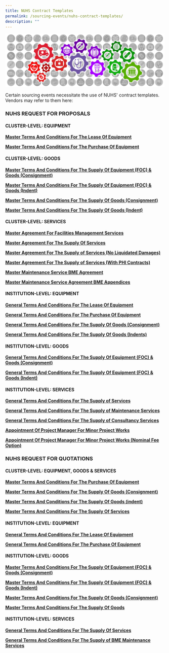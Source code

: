 ```yaml
---
title: NUHS Contract Templates
permalink: /sourcing-events/nuhs-contract-templates/
description: ""
---
```

![](/images/alps_sourcing_events_process_guidelines_1920x640.png)

Certain sourcing events necessitate the use of NUHS' contract templates. Vendors may refer to them here:

### NUHS REQUEST FOR PROPOSALS

#### CLUSTER-LEVEL: EQUIPMENT

[**Master Terms And Conditions For The Lease Of Equipment**](/files/CONTRACT%20DIRECTORY/NUHS%20TEMPLATES/CLUSTER%20LEVEL%20:%20Equipment/2_1_a_rfp_cluster%20procurement_t%20and%20c_lease%20of%20equipment_v2_31_03_23.pdf)

[**Master Terms And Conditions For The Purchase Of Equipment**](/files/CONTRACT%20DIRECTORY/NUHS%20TEMPLATES/CLUSTER%20LEVEL%20:%20Equipment/2_1_b_rfp_cluster%20procurement_t%20and%20c_medical%20equipment%20onetime%20and%20term_v2%20(31_03_23).pdf)

#### CLUSTER-LEVEL: GOODS

[**Master Terms And Conditions For The Supply Of Equipment (FOC) & Goods (Consignment)**](/files/CONTRACT%20DIRECTORY/NUHS%20TEMPLATES/Cluster%20Level%20:%20Goods/2_2_a_rfp_cluster%20procurement_t%20and%20c_goods_foc-equip-placement_term_indent_v2%20(31_03_23).pdf)

[**Master Terms And Conditions For The Supply Of Equipment (FOC) & Goods (Indent)**](/files/CONTRACT%20DIRECTORY/NUHS%20TEMPLATES/Cluster%20Level%20:%20Goods/2_2_b_rfp_cluster%20procurement_t%20and%20c_goods_foc-equip-placement_term_consign_v2%20(31_03_23).pdf)

[**Master Terms And Conditions For The Supply Of Goods (Consignment)**](/files/CONTRACT%20DIRECTORY/NUHS%20TEMPLATES/Cluster%20Level%20:%20Goods/2_2_c_rfp_cluster%20procurement_t%20and%20c_goods_onetime-termcontract_indent_v2%20(31_03_23).pdf)

[**Master Terms And Conditions For The Supply Of Goods (Indent)**](/files/CONTRACT%20DIRECTORY/NUHS%20TEMPLATES/Cluster%20Level%20:%20Goods/2_2_d_rfp_cluster%20procurement_t%20and%20c_goods_termcontract_consign_v2(31_03_23).pdf)

#### CLUSTER-LEVEL: SERVICES

[**Master Agreement For Facilities Management Services**](/files/CONTRACT%20DIRECTORY/NUHS%20TEMPLATES/Cluster%20Level%20%20%20Services/2_3_a_rfp_cluster%20procurement_t%20and%20c_services_master%20maintenance%20bme_v2%20(31_03_23).pdf)

[**Master Agreement For The Supply Of Services**](/files/CONTRACT%20DIRECTORY/NUHS%20TEMPLATES/Cluster%20Level%20%20%20Services/2_3_b_rfp_cluster%20procurement_t%20and%20c_services_master%20maintenance%20fm_v2%20(31_03_23).pdf)

[**Master Agreement For The Supply of Services (No Liquidated Damages)**](/files/CONTRACT%20DIRECTORY/NUHS%20TEMPLATES/Cluster%20Level%20%20%20Services/2_3_c_rfp_cluster%20procurement_t%20and%20c_services_v2%20(31_03_23).pdf)

[**Master Agreement For The Supply of Services (With PHI Contracts)**](/files/CONTRACT%20DIRECTORY/NUHS%20TEMPLATES/Cluster%20Level%20%20%20Services/2_3_d_rfp_cluster%20procurement_t%20and%20c_services_no%20ld_v2%20(31_03_23).pdf)

[**Master Maintenance Service BME Agreement**](/files/CONTRACT%20DIRECTORY/NUHS%20TEMPLATES/Cluster%20Level%20%20%20Services/2_3_e_rfp_cluster%20procurement_t%20and%20c_services_with%20institution%20contracts_v2%20(31_03_23).pdf)

[**Master Maintenance Service Agreement BME Appendices**](/files/CONTRACT%20DIRECTORY/NUHS%20TEMPLATES/Cluster%20Level%20%20%20Services/2_3_f_rfp_cluster%20procurement_t%20and%20c_services_master%20maintenance%20bme%20appendices_v1.pdf)

#### INSTITUTION-LEVEL: EQUIPMENT

[**General Terms And Conditions For The Lease Of Equipment**](/files/CONTRACT%20DIRECTORY/NUHS%20TEMPLATES/Institution%20Level%20:%20Equipment/2_4_a_rfp_institution_procurement_t_and_c_lease_of_equipment_v2_(31_03_23).pdf)

[**General Terms And Conditions For The Purchase Of Equipment**](/files/CONTRACT%20DIRECTORY/NUHS%20TEMPLATES/Institution%20Level%20:%20Equipment/2_4_b_rfp_institution_procurement_t_and_c_medical_equip_one_time_and_term_v2_(31_03_23).pdf)

[**General Terms And Conditions For The Supply Of Goods (Consignment)**](/files/CONTRACT%20DIRECTORY/NUHS%20TEMPLATES/INSTITUTION%20LEVEL%20GOODS/2_5_c_rfp_institution_procurement_t_and_c_goods_term_under_consign_v2_(31_03_23).pdf)

[**General Terms And Conditions For The Supply Of Goods (Indents)**](/files/CONTRACT%20DIRECTORY/NUHS%20TEMPLATES/INSTITUTION%20LEVEL%20GOODS/2_5_d_rfp_institution_procurement_t_and_c_goods_one_time_term_indent_v2_(31_03_23).pdf)

#### INSTITUTION-LEVEL: GOODS

[**General Terms And Conditions For The Supply Of Equipment (FOC) & Goods (Consignment)**](/files/CONTRACT%20DIRECTORY/NUHS%20TEMPLATES/INSTITUTION%20LEVEL%20GOODS/2_5_a_rfp_institution_procurement_t_and_c_goods_placement_equip_cons_consign_v2_(31_03_23).pdf)

[**General Terms And Conditions For The Supply Of Equipment (FOC) & Goods (Indent)**](/files/CONTRACT%20DIRECTORY/NUHS%20TEMPLATES/INSTITUTION%20LEVEL%20GOODS/2_5_b_rfp_institution%20procurement_t_and_c_goods_placement_equip_cons_ind_v2_(31_03_23).pdf)

#### INSTITUTION-LEVEL: SERVICES

[**General Terms And Conditions For The Supply of Services**](/files/CONTRACT%20DIRECTORY/NUHS%20TEMPLATES/Institution%20Level%20:%20Services/2_6_a_rfp_institution%20procurement_t%20and%20c_services_v2%20(31_03_23).pdf)

[**General Terms And Conditions For The Supply of Maintenance Services**](/files/CONTRACT%20DIRECTORY/NUHS%20TEMPLATES/Institution%20Level%20:%20Services/2_6_b_rfp_institution%20procurement_t%20and%20c_services_bme%20maintenanceservices_v3%20(31_03_23).pdf)

[**General Terms And Conditions For The Supply of Consultancy Services**](/files/CONTRACT%20DIRECTORY/NUHS%20TEMPLATES/Institution%20Level%20:%20Services/2_6_c_rfp_institution%20procurement_t%20and%20c_services_consultancy%20services_v2%20(31_03_23).pdf)

[**Appointment Of Project Manager For Minor Project Works**](/files/CONTRACT%20DIRECTORY/NUHS%20TEMPLATES/Institution%20Level%20:%20Services/2_6_d_e_rfp_institution%20procurement_t%20and%20c_services_projectmanagement_v3%20(31_03_23).pdf)

[**Appointment Of Project Manager For Minor Project Works (Nominal Fee Option)**](/files/CONTRACT%20DIRECTORY/NUHS%20TEMPLATES/Institution%20Level%20:%20Services/nuhs_rfp_procurement_t&c_services_project_management_contract_nominal_fee_option_v21_300921.pdf)

### NUHS REQUEST FOR QUOTATIONS

#### CLUSTER-LEVEL: EQUIPMENT, GOODS & SERVICES

[**Master Terms And Conditions For The Purchase Of Equipment**](/files/CONTRACT%20DIRECTORY/NUHS%20TEMPLATES/CLUSTER%20EQUIPMENT%20RFQS/2_1_1_a_rfq_cluster%20procurement_t%20and%20c_medical%20equipment_v2%20(31_03_23).pdf)

[**Master Terms And Conditions For The Supply Of Goods (Consignment)**](/files/CONTRACT%20DIRECTORY/NUHS%20TEMPLATES/RFQs%20Cluster%20Equipment/2_1_1_b_rfq_cluster%20procurement_t%20and%20c_goods_onetime-termcontract_consign_v3%20(31_03_23)%20(1).pdf)

[**Master Terms And Conditions For The Supply Of Goods (indent)**](/files/CONTRACT%20DIRECTORY/NUHS%20TEMPLATES/RFQs%20Cluster%20Equipment/2_1_1_c_rfq_cluster%20procurement_t%20and%20c_goods_onetime-termcontract_indent_v3%20(31_03_23).pdf)

[**Master Terms And Conditions For The Supply Of Services**](/files/CONTRACT%20DIRECTORY/NUHS%20TEMPLATES/RFQs%20Cluster%20Equipment/2_1_1_c_rfq_cluster%20procurement_t%20and%20c_goods_onetime-termcontract_indent_v3%20(31_03_23).pdf)

#### INSTITUTION-LEVEL: EQUIPMENT

[**General Terms And Conditions For The Lease Of Equipment**](/files/CONTRACT%20DIRECTORY/NUHS%20TEMPLATES/RFQs%20Institution%20Equipment/2_1_2_a_rfq_institution_procurement_t_and_c_lease_of_equipment_v2_(31_03_23).pdf)

[**General Terms And Conditions For The Purchase Of Equipment**](/files/CONTRACT%20DIRECTORY/NUHS%20TEMPLATES/RFQs%20Institution%20Equipment/2_1_2_b_rfq_institution_procurement_t_and_c_med_equip_one_time_blanket_and_term_v2_(31_03_23).pdf)

#### INSTITUTION-LEVEL: GOODS

[**Master Terms And Conditions For The Supply Of Equipment (FOC) & Goods (Consignment)**](/files/CONTRACT%20DIRECTORY/NUHS%20TEMPLATES/RFQs%20Institution%20Goods/2_1_3_a_rfq_institution_procurement_t_and_c_goods_placement_equip_consign_v2_(31_03_23).pdf)

[**Master Terms And Conditions For The Supply Of Equipment (FOC) & Goods (Indent)**](/files/CONTRACT%20DIRECTORY/NUHS%20TEMPLATES/RFQs%20Institution%20Goods/2_1_3_b_rfq_institution_procurement_t_and_c_goods_placement_equip_indent_v2_(31_03_23).pdf)

[**Master Terms And Conditions For The Supply Of Goods (Consignment)**](/files/CONTRACT%20DIRECTORY/NUHS%20TEMPLATES/RFQs%20Institution%20Goods/2_1_3_c_rfq_institution_procurement_t_and_c_goods_term_under_consign_v2_(31_03_23).pdf)

[**Master Terms And Conditions For The Supply Of Goods**](/files/CONTRACT%20DIRECTORY/NUHS%20TEMPLATES/RFQs%20Institution%20Goods/2_1_3_d_rfq_institution_procurement_t_and_c_goods_one_time_blanket_and_term_ind_v2_(31_03_23).pdf)

#### INSTITUTION-LEVEL: SERVICES

[**General Terms And Conditions For The Supply Of Services**](/files/CONTRACT%20DIRECTORY/NUHS%20TEMPLATES/RFQs%20Institution%20Services/2_1_4_a_rfq_institution_procurement_t_and_c_services_v2_(31_03_23).pdf)

[**General Terms And Conditions For The Supply of BME Maintenance Services**](/files/CONTRACT%20DIRECTORY/NUHS%20TEMPLATES/RFQs%20Institution%20Services/2_1_4_b_c_rfq_institution_procurement_t_and_c_services_bme_maintenance_services_v3_(31_03_23).pdf)